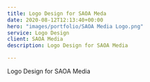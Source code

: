 ```yaml
---
title: Logo Design for SAOA Meda
date: 2020-08-12T12:13:40+00:00
hero: "images/portfolio/SAOA Media Logo.png"
service: Logo Design
client: SAOA Media
description: Logo Design for SAOA Media

---
```

Logo Design for SAOA Media
